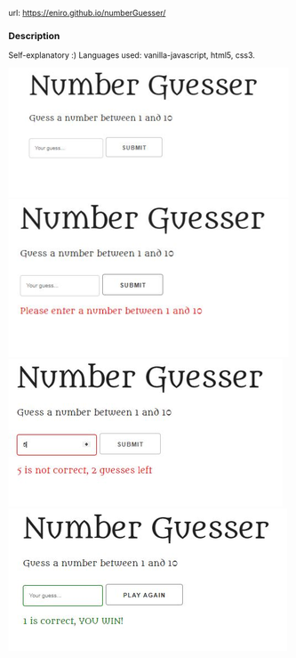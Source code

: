 url: https://eniro.github.io/numberGuesser/

<h3>Description</h3>

Self-explanatory :) Languages used: vanilla-javascript, html5, css3.

![capture](https://github.com/eniro/numberGuesser/blob/master/docs/Capture.JPG)
![capture](https://github.com/eniro/numberGuesser/blob/master/docs/Capture1.JPG)
![capture](https://github.com/eniro/numberGuesser/blob/master/docs/Capture2.JPG)
![capture](https://github.com/eniro/numberGuesser/blob/master/docs/Capture3.JPG)
